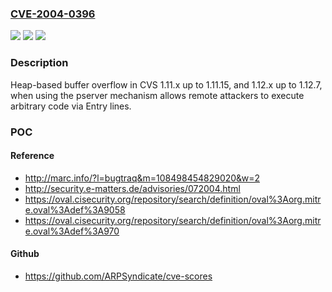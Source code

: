 ### [CVE-2004-0396](https://cve.mitre.org/cgi-bin/cvename.cgi?name=CVE-2004-0396)
![](https://img.shields.io/static/v1?label=Product&message=n%2Fa&color=blue)
![](https://img.shields.io/static/v1?label=Version&message=n%2Fa&color=blue)
![](https://img.shields.io/static/v1?label=Vulnerability&message=n%2Fa&color=brighgreen)

### Description

Heap-based buffer overflow in CVS 1.11.x up to 1.11.15, and 1.12.x up to 1.12.7, when using the pserver mechanism allows remote attackers to execute arbitrary code via Entry lines.

### POC

#### Reference
- http://marc.info/?l=bugtraq&m=108498454829020&w=2
- http://security.e-matters.de/advisories/072004.html
- https://oval.cisecurity.org/repository/search/definition/oval%3Aorg.mitre.oval%3Adef%3A9058
- https://oval.cisecurity.org/repository/search/definition/oval%3Aorg.mitre.oval%3Adef%3A970

#### Github
- https://github.com/ARPSyndicate/cve-scores

